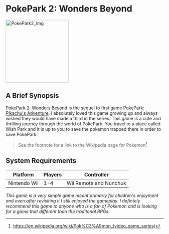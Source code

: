 # PokePark 2: Wonders Beyond

<img src="https://m.media-amazon.com/images/I/81U+M1yrPPL._SL1418_.jpg" alt="PokePark2_Img" width="200"/>

## A Brief Synopsis

[PokePark 2: Wonders Beyond](https://en.wikipedia.org/wiki/Pok%C3%A9Park_2:_Wonders_Beyond) is the sequel to first game [PokePark: Pikachu's Adventure](https://en.wikipedia.org/wiki/Pok%C3%A9Park_Wii:_Pikachu%27s_Adventure). I absolutely loved this game growing up and always wished they would have made a third in the series. This game is a cute and thrilling journey through the world of PokePark. You travel to a place called Wish Park and it is up to you to save the pokemon trapped there in order to save PokePark.
>See the footnote for a link to the Wikipedia page for Pokemon[^1]

## System Requirements

| **Platform**      | **Players** | **Controller**                |
|-------------------|-------------|------------------------------|
| Nintendo Wii      | 1-4         | Wii Remote and Nunchuk       |


*This game is a very simple game meant primarly for children's enjoyment and even after revisiting it I still enjoyed the gameplay. I defintely recommend this game to anyone who is a fan of Pokemon and is looking for a game that different than the traditonal RPGs.*

[^1]:https://en.wikipedia.org/wiki/Pok%C3%A9mon_(video_game_series)
